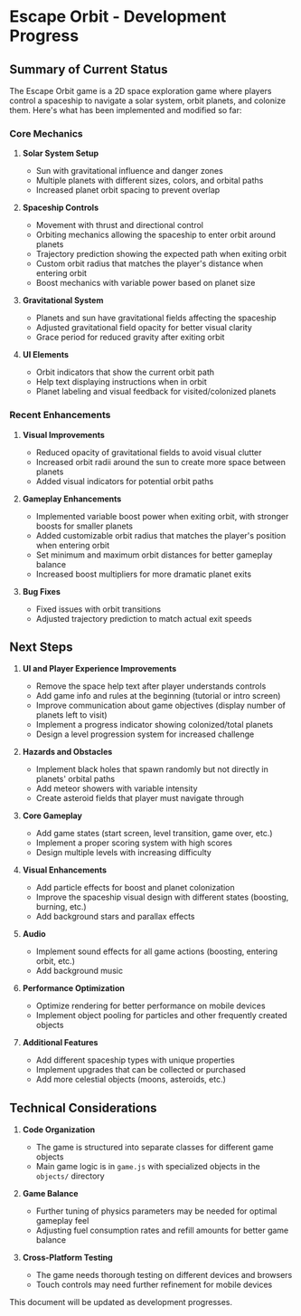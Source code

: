 # Escape Orbit - Development Progress

## Summary of Current Status

The Escape Orbit game is a 2D space exploration game where players control a spaceship to navigate a solar system, orbit planets, and colonize them. Here's what has been implemented and modified so far:

### Core Mechanics

1. **Solar System Setup**
   - Sun with gravitational influence and danger zones
   - Multiple planets with different sizes, colors, and orbital paths
   - Increased planet orbit spacing to prevent overlap

2. **Spaceship Controls**
   - Movement with thrust and directional control
   - Orbiting mechanics allowing the spaceship to enter orbit around planets
   - Trajectory prediction showing the expected path when exiting orbit
   - Custom orbit radius that matches the player's distance when entering orbit
   - Boost mechanics with variable power based on planet size

3. **Gravitational System**
   - Planets and sun have gravitational fields affecting the spaceship
   - Adjusted gravitational field opacity for better visual clarity
   - Grace period for reduced gravity after exiting orbit

4. **UI Elements**
   - Orbit indicators that show the current orbit path
   - Help text displaying instructions when in orbit
   - Planet labeling and visual feedback for visited/colonized planets

### Recent Enhancements

1. **Visual Improvements**
   - Reduced opacity of gravitational fields to avoid visual clutter
   - Increased orbit radii around the sun to create more space between planets
   - Added visual indicators for potential orbit paths

2. **Gameplay Enhancements**
   - Implemented variable boost power when exiting orbit, with stronger boosts for smaller planets
   - Added customizable orbit radius that matches the player's position when entering orbit
   - Set minimum and maximum orbit distances for better gameplay balance
   - Increased boost multipliers for more dramatic planet exits

3. **Bug Fixes**
   - Fixed issues with orbit transitions
   - Adjusted trajectory prediction to match actual exit speeds

## Next Steps

1. **UI and Player Experience Improvements**
   - Remove the space help text after player understands controls
   - Add game info and rules at the beginning (tutorial or intro screen)
   - Improve communication about game objectives (display number of planets left to visit)
   - Implement a progress indicator showing colonized/total planets
   - Design a level progression system for increased challenge

2. **Hazards and Obstacles**
   - Implement black holes that spawn randomly but not directly in planets' orbital paths
   - Add meteor showers with variable intensity
   - Create asteroid fields that player must navigate through

3. **Core Gameplay**
   - Add game states (start screen, level transition, game over, etc.)
   - Implement a proper scoring system with high scores
   - Design multiple levels with increasing difficulty

4. **Visual Enhancements**
   - Add particle effects for boost and planet colonization
   - Improve the spaceship visual design with different states (boosting, burning, etc.)
   - Add background stars and parallax effects

5. **Audio**
   - Implement sound effects for all game actions (boosting, entering orbit, etc.)
   - Add background music

6. **Performance Optimization**
   - Optimize rendering for better performance on mobile devices
   - Implement object pooling for particles and other frequently created objects

7. **Additional Features**
   - Add different spaceship types with unique properties
   - Implement upgrades that can be collected or purchased
   - Add more celestial objects (moons, asteroids, etc.)

## Technical Considerations

1. **Code Organization**
   - The game is structured into separate classes for different game objects
   - Main game logic is in `game.js` with specialized objects in the `objects/` directory

2. **Game Balance**
   - Further tuning of physics parameters may be needed for optimal gameplay feel
   - Adjusting fuel consumption rates and refill amounts for better game balance

3. **Cross-Platform Testing**
   - The game needs thorough testing on different devices and browsers
   - Touch controls may need further refinement for mobile devices

This document will be updated as development progresses. 